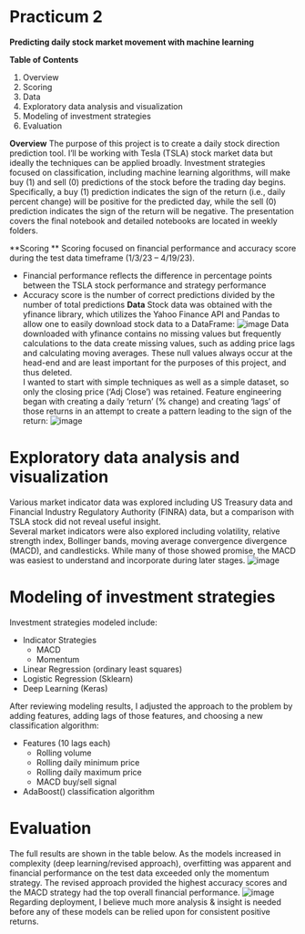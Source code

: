 # Practicum 2
**Predicting daily stock market movement with machine learning**

**Table of Contents**
1. Overview
2. Scoring
3. Data
4. Exploratory data analysis and visualization
5. Modeling of investment strategies
6. Evaluation

**Overview**
The purpose of this project is to create a daily stock direction prediction tool. I’ll be working with Tesla (TSLA) stock market data but ideally the techniques can be applied broadly. Investment strategies focused on classification, including machine learning algorithms, will make buy (1) and sell (0) predictions of the stock before the trading day begins. Specifically, a buy (1) prediction indicates the sign of the return (i.e., daily percent change) will be positive for the predicted day, while the sell (0) prediction indicates the sign of the return will be negative. The presentation covers the final notebook and detailed notebooks are located in weekly folders.

**Scoring **
Scoring focused on financial performance and accuracy score during the test data timeframe (1/3/23 – 4/19/23).
- Financial performance reflects the difference in percentage points between the TSLA stock performance and strategy performance
- Accuracy score is the number of correct predictions divided by the number of total predictions
**Data**
Stock data was obtained with the yfinance library, which utilizes the Yahoo Finance API and Pandas to allow one to easily download stock data to a DataFrame:
![image](https://user-images.githubusercontent.com/102693978/235254630-f0a92858-ccfa-4e68-8e0b-1669e4bf9618.png)
Data downloaded with yfinance contains no missing values but frequently calculations to the data create missing values, such as adding price lags and calculating moving averages. These null values always occur at the head-end and are least important for the purposes of this project, and thus deleted. <br> I wanted to start with simple techniques as well as a simple dataset, so only the closing price (‘Adj Close’) was retained. Feature engineering began with creating a daily ‘return’ (% change) and creating ‘lags’ of those returns in an attempt to create a pattern leading to the sign of the return:
![image](https://user-images.githubusercontent.com/102693978/235254697-662d6330-300b-4ec1-bee2-3b2cf35750be.png)
# Exploratory data analysis and visualization
Various market indicator data was explored including US Treasury data and Financial Industry Regulatory Authority (FINRA) data, but a comparison with TSLA stock did not reveal useful insight. <br> Several market indicators were also explored including volatility, relative strength index, Bollinger bands, moving average convergence divergence (MACD), and candlesticks. While many of those showed promise, the MACD was easiest to understand and incorporate during later stages.
![image](https://user-images.githubusercontent.com/102693978/235254799-83be5621-fbec-44d7-83ea-963824dfd7d4.png)
# Modeling of investment strategies
Investment strategies modeled include:
- Indicator Strategies
  - MACD
  -	Momentum
- Linear Regression (ordinary least squares)
- Logistic Regression (Sklearn)
- Deep Learning (Keras)

After reviewing modeling results, I adjusted the approach to the problem by adding features, adding lags of those features, and choosing a new classification algorithm:
- Features (10 lags each)
  - Rolling volume
  - Rolling daily minimum price
  - Rolling daily maximum price
  - MACD buy/sell signal
- AdaBoost() classification algorithm
# Evaluation
The full results are shown in the table below. As the models increased in complexity (deep learning/revised approach), overfitting was apparent and financial performance on the test data exceeded only the momentum strategy. The revised approach provided the highest accuracy scores and the MACD strategy had the top overall financial performance. 
![image](https://user-images.githubusercontent.com/102693978/235255264-21bdbf69-2e13-4315-9256-a358832f60ab.png)
Regarding deployment, I believe much more analysis & insight is needed before any of these models can be relied upon for consistent positive returns.
